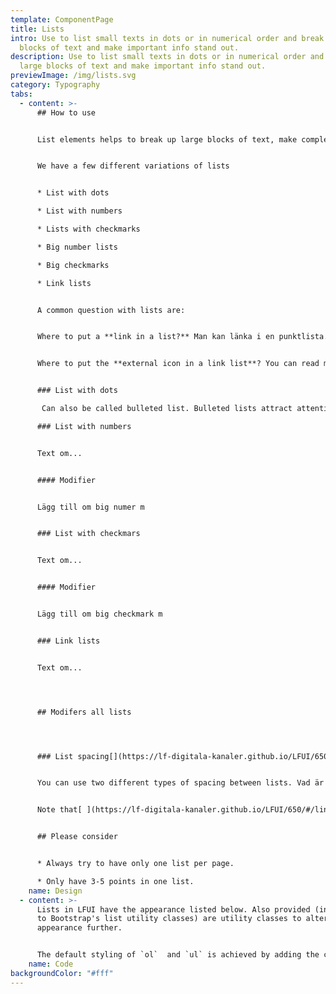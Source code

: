 ```yaml
---
template: ComponentPage
title: Lists
intro: Use to list small texts in dots or in numerical order and break up large
  blocks of text and make important info stand out.
description: Use to list small texts in dots or in numerical order and break up
  large blocks of text and make important info stand out.
previewImage: /img/lists.svg
category: Typography
tabs:
  - content: >-
      ## How to use


      List elements helps to break up large blocks of text, make complex articles and product information easier to grasp, and make key information stand out.


      We have a few different variations of lists


      * List with dots

      * List with numbers

      * Lists with checkmarks

      * Big number lists

      * Big checkmarks

      * Link lists


      A common question with lists are:


      Where to put a **link in a list?** Man kan länka i en punktlista. Vår huvudregel är ju att inte bryta av en text med länkar och att de ska placeras under ett stycke men i detta fall kan användaren ha svårt att koppla ihop vilken länk som tillhör vilken punkt i listan, så därför är regeln här om inte listan leder till en action att bistå varje punkt med sin länk. 


      Where to put the **external icon in a link list**? You can read more about that in the specifik link list part below.


      ### List with dots

       Can also be called bulleted list. Bulleted lists attract attention, support scanning, shorten text, and reveal the relationship of items. 

      ### List with numbers


      Text om...


      #### Modifier


      Lägg till om big numer m


      ### List with checkmars


      Text om...


      #### Modifier


      Lägg till om big checkmark m


      ### Link lists


      Text om...




      ## Modifers all lists




      ### List spacing[](https://lf-digitala-kanaler.github.io/LFUI/650/#/type#list-spacing)


      You can use two different types of spacing between lists. Vad är det för regler när de olika ska användas?


      Note that[ ](https://lf-digitala-kanaler.github.io/LFUI/650/#/links/)link lists also have special rules on their spacing when placed vertically.


      ## Please consider


      * Always try to have only one list per page.

      * Only have 3-5 points in one list.
    name: Design
  - content: >-
      Lists in LFUI have the appearance listed below. Also provided (in addition
      to Bootstrap's list utility classes) are utility classes to alter the list
      appearance further.


      The default styling of `ol`  and `ul` is achieved by adding the corresponding class to the element at hand. This means if you're building an ul, also append the `ul` class to that element (and vice versa in the `ol` case).
    name: Code
backgroundColor: "#fff"
---
```

